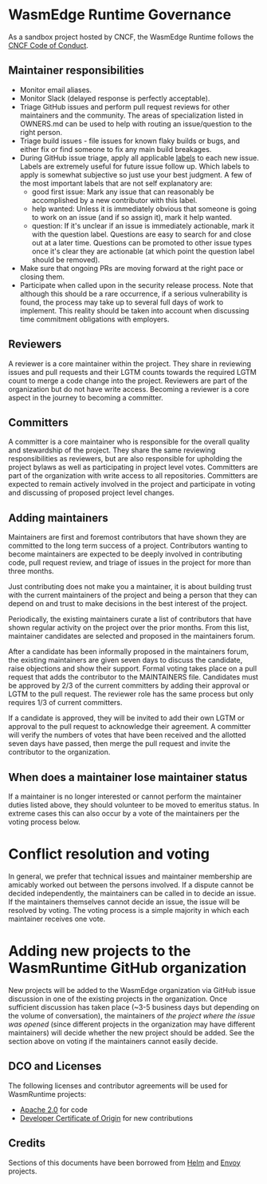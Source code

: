 # WasmEdge Runtime Governance


As a sandbox project hosted by CNCF, the WasmEdge Runtime follows the [CNCF Code of Conduct](https://github.com/cncf/foundation/blob/master/code-of-conduct.md).

## Maintainer responsibilities

* Monitor email aliases.
* Monitor Slack (delayed response is perfectly acceptable).
* Triage GitHub issues and perform pull request reviews for other maintainers and the community. The areas of specialization listed in OWNERS.md can be used to help with routing an issue/question to the right person.
* Triage build issues - file issues for known flaky builds or bugs, and either fix or find someone to fix any main build breakages.
* During GitHub issue triage, apply all applicable [labels](https://github.com/WasmEdge/WasmEdge/labels) to each new issue. Labels are extremely useful for future issue follow up. Which labels to apply is somewhat subjective so just use your best judgment. A few of the most important labels that are not self explanatory are:
    * good first issue: Mark any issue that can reasonably be accomplished by a new contributor with this label.
    * help wanted: Unless it is immediately obvious that someone is going to work on an issue (and if so assign it), mark it help wanted.
    * question: If it's unclear if an issue is immediately actionable, mark it with the question label. Questions are easy to search for and close out at a later time. Questions can be promoted to other issue types once it's clear they are actionable (at which point the question label should be removed).
* Make sure that ongoing PRs are moving forward at the right pace or closing them.
* Participate when called upon in the security release process. Note that although this should be a rare occurrence, if a serious vulnerability is found, the process may take up to several full days of work to implement. This reality should be taken into account when discussing time commitment obligations with employers.

## Reviewers

A reviewer is a core maintainer within the project. They share in reviewing issues and pull requests and their LGTM counts towards the required LGTM count to merge a code change into the project.
Reviewers are part of the organization but do not have write access. Becoming a reviewer is a core aspect in the journey to becoming a committer.


## Committers

A committer is a core maintainer who is responsible for the overall quality and stewardship of the project. They share the same reviewing responsibilities as reviewers, but are also responsible for upholding the project bylaws as well as participating in project level votes.
Committers are part of the organization with write access to all repositories. Committers are expected to remain actively involved in the project and participate in voting and discussing of proposed project level changes.


## Adding maintainers


Maintainers are first and foremost contributors that have shown they are committed to the long term success of a project. Contributors wanting to become maintainers are expected to be deeply involved in contributing code, pull request review, and triage of issues in the project for more than three months.

Just contributing does not make you a maintainer, it is about building trust with the current maintainers of the project and being a person that they can depend on and trust to make decisions in the best interest of the project.

Periodically, the existing maintainers curate a list of contributors that have shown regular activity on the project over the prior months. From this list, maintainer candidates are selected and proposed in the maintainers forum.

After a candidate has been informally proposed in the maintainers forum, the existing maintainers are given seven days to discuss the candidate, raise objections and show their support. Formal voting takes place on a pull request that adds the contributor to the MAINTAINERS file. Candidates must be approved by 2/3 of the current committers by adding their approval or LGTM to the pull request. The reviewer role has the same process but only requires 1/3 of current committers.

If a candidate is approved, they will be invited to add their own LGTM or approval to the pull request to acknowledge their agreement. A committer will verify the numbers of votes that have been received and the allotted seven days have passed, then merge the pull request and invite the contributor to the organization.


## When does a maintainer lose maintainer status

If a maintainer is no longer interested or cannot perform the maintainer duties listed above, they should volunteer to be moved to emeritus status. In extreme cases this can also occur by a vote of the maintainers per the voting process below.


# Conflict resolution and voting

In general, we prefer that technical issues and maintainer membership are amicably worked out between the persons involved. If a dispute cannot be decided independently, the maintainers can be called in to decide an issue. If the maintainers themselves cannot decide an issue, the issue will be resolved by voting. The voting process is a simple majority in which each maintainer receives one vote.

# Adding new projects to the WasmRuntime GitHub organization

New projects will be added to the WasmEdge organization via GitHub issue discussion in one of the existing projects in the organization. Once sufficient discussion has taken place (~3-5 business days but depending on the volume of conversation), the maintainers of *the project where the issue was opened* (since different projects in the organization may have different maintainers) will decide whether the new project should be added. See the section above on voting if the maintainers cannot easily decide.



## DCO and Licenses

The following licenses and contributor agreements will be used for WasmRuntime projects:

* [Apache 2.0](https://opensource.org/licenses/Apache-2.0) for code
* [Developer Certificate of Origin](https://developercertificate.org/) for new contributions

## Credits

Sections of this documents have been borrowed from [Helm](https://github.com/helm/blob/main/governance/governance.md) and [Envoy](https://github.com/envoyproxy/envoy/blob/master/GOVERNANCE.md)  projects.

